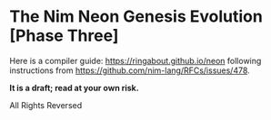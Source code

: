 # The Nim Neon Genesis Evolution [Phase Three]

Here is a compiler guide: https://ringabout.github.io/neon following instructions from https://github.com/nim-lang/RFCs/issues/478.

**It is a draft; read at your own risk.**


All Rights Reversed
